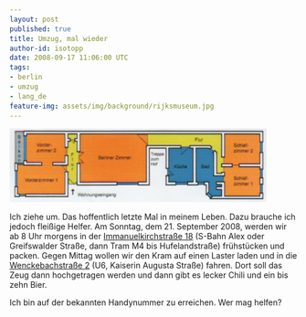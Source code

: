 ```yaml
---
layout: post
published: true
title: Umzug, mal wieder
author-id: isotopp
date: 2008-09-17 11:06:00 UTC
tags:
- berlin
- umzug
- lang_de
feature-img: assets/img/background/rijksmuseum.jpg
---
```


![](/uploads/wenckebachstrasse.png)

Ich ziehe um.
Das hoffentlich letzte Mal in meinem Leben.
Dazu brauche ich jedoch fleißige Helfer.
Am Sonntag, dem 21. September 2008, werden wir ab 8 Uhr morgens in der 
[Immanuelkirchstraße 18](http://maps.google.com/maps?f=q&hl=en&geocode=&q=immanuelkirchstra%C3%9Fe+18,berlin&sll=37.0625,-95.677068&sspn=76.168433,106.347656&ie=UTF8&ll=52.531509,13.427181&spn=0.007388,0.012982&z=16)
(S-Bahn Alex oder Greifswalder Straße, dann Tram M4 bis Hufelandstraße) frühstücken und packen.
Gegen Mittag wollen wir den Kram auf einen Laster laden und in die 
[Wenckebachstraße 2](http://maps.google.com/maps?f=q&hl=en&geocode=&q=Wenckebachstrasse+2,berlin&sll=52.531509,13.427181&sspn=0.007388,0.012982&ie=UTF8&z=16)
(U6, Kaiserin Augusta Straße) fahren. 
Dort soll das Zeug dann hochgetragen werden und dann gibt es lecker Chili und ein bis zehn Bier.

Ich bin auf der bekannten Handynummer zu erreichen. Wer mag helfen?

